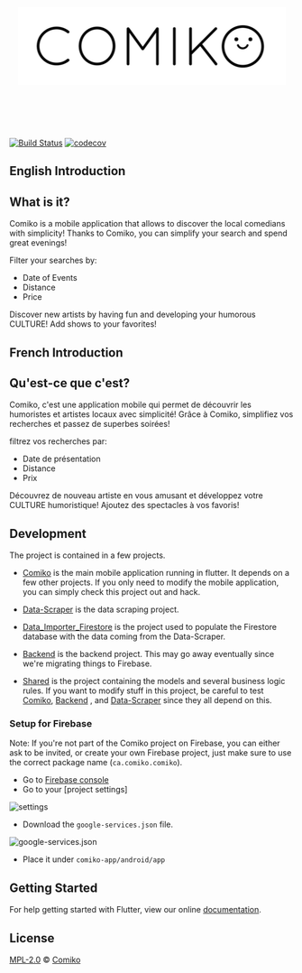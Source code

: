 <h1 align="center">
	<br>
	<img src="lib/assets/comiko_long.png" alt="Comiko">
	<br>
	<br>
	<br>
</h1>

[![Build Status](https://travis-ci.org/comiko-app/comiko.svg?branch=master)](https://travis-ci.org/comiko-app/comiko)
[![codecov](https://codecov.io/gh/comiko-app/comiko/branch/master/graph/badge.svg)](https://codecov.io/gh/comiko-app/comiko)
## English Introduction
## What is it?

Comiko is a mobile application that allows to discover the local comedians with simplicity! Thanks to Comiko, you can simplify your search and spend great evenings!

Filter your searches by:

- Date of Events
- Distance
- Price

Discover new artists by having fun and developing your humorous CULTURE! Add shows to your favorites!

## French Introduction
## Qu'est-ce que c'est?

Comiko, c'est une application mobile qui permet de découvrir les humoristes et artistes locaux avec simplicité! Grâce à Comiko, simplifiez vos recherches et passez de superbes soirées!

filtrez vos recherches par:

- Date de présentation
- Distance
- Prix

Découvrez de nouveau artiste en vous amusant et développez votre CULTURE humoristique! Ajoutez des spectacles à vos favoris!

## Development

The project is contained in a few projects.

- [Comiko](https://github.com/comiko-app/comiko) is the main mobile application running in flutter. It depends on a few other projects. If you only need to modify the mobile application, you can simply check this project out and hack.

- [Data-Scraper](https://github.com/comiko-app/data-scraper) is the data scraping project.

- [Data_Importer_Firestore](https://github.com/comiko-app/data_importer_firestore) is the project used to populate the Firestore database with the data coming from the Data-Scraper.

- [Backend](https://github.com/comiko-app/backend) is the backend project. This may go away eventually since we're migrating things to Firebase. 

- [Shared](https://github.com/comiko-app/shared) is the project containing the models and several business logic rules. If you want to modify stuff in this project, be careful to test [Comiko](https://github.com/comiko-app/comiko), [Backend](https://github.com/comiko-app/backend) , and [Data-Scraper](https://github.com/comiko-app/data-scraper) since they all depend on this.

### Setup for Firebase

Note: If you're not part of the Comiko project on Firebase, you can either ask to be invited, or create your own Firebase project, just make sure to use the correct package name (`ca.comiko.comiko`).


- Go to [Firebase console](https://console.firebase.google.com/`)
- Go to your [project settings]

![settings](https://i.imgur.com/0EXnrEM.png)

- Download the `google-services.json` file.

![google-services.json](https://i.imgur.com/W0N8U1P.png)

- Place it under `comiko-app/android/app`

## Getting Started
For help getting started with Flutter, view our online
[documentation](http://flutter.io/).

## License

[MPL-2.0](LICENSE) © [Comiko](https://comiko.ca/)
